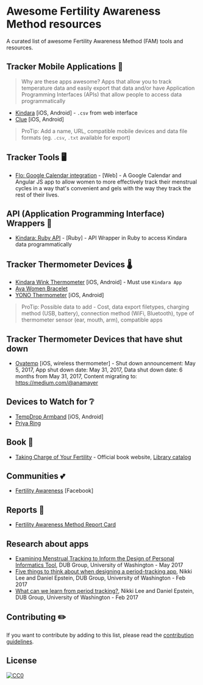 # Awesome Fertility Awareness Method resources

A curated list of awesome Fertility Awareness Method (FAM) tools and resources.

## Tracker Mobile Applications 📱

> Why are these apps awesome? Apps that allow you to track temperature data and easily export that data and/or have Application Programming Interfaces (APIs) that allow people to access data programmatically

* [Kindara](https://app.kindara.com/#export) [iOS, Android] - `.csv` from web interface
* [Clue](https://www.helloclue.com/) [iOS, Android]

> ProTip: Add a name, URL, compatible mobile devices and data file formats (eg. `.csv`, `.txt` available for export)

## Tracker Tools 🖥
* [Flo: Google Calendar integration](https://github.com/SaraChicaD/flo) - [Web] - A Google Calendar and Angular JS app to allow women to more effectively track their menstrual cycles in a way that's convenient and gels with the way they track the rest of their lives.

## API (Application Programming Interface) Wrappers 🤖
* [Kindara: Ruby API](https://github.com/machikoyasuda/kindara-client-gem) - [Ruby] - API Wrapper in Ruby to access Kindara data programmatically

## Tracker Thermometer Devices 🌡

* [Kindara Wink Thermometer](https://kindara.com/wink#prevention) [iOS, Android] - Must use `Kindara App`
* [Ava Women Bracelet](http://www.avawomen.com/)
* [YONO Thermometer](https://www.yonolabs.com/product/yono/) [iOS, Android]

> ProTip: Possible data to add - Cost, data export filetypes, charging method (USB, battery), connection method (WiFi, Bluetooth), type of thermometer sensor (ear, mouth, arm), compatible apps

## Tracker Thermometer Devices that have shut down

* [Ovatemp](http://mailchi.mp/ovatemp/important-announcement-from-ovatemp?e=63fba651c7) [iOS, wireless thermometer] - Shut down announcement: May 5, 2017, App shut down date: May 31, 2017, Data shut down date: 6 months from May 31, 2017, Content migrating to: https://medium.com/@anamayer 

## Devices to Watch for ❔
* [TempDrop Armband](http://tempdrop.xyz/pages/apps) [iOS, Android]
* [Priya Ring](http://priyaring.com/)

## Book 📖
* [Taking Charge of Your Fertility](http://www.tcoyf.com/taking-charge-of-your-fertility/) - Official book website, [Library catalog](http://www.worldcat.org/title/taking-charge-of-your-fertility-the-definitive-guide-to-natural-birth-control-pregnancy-achievement-and-reproductive-health/oclc/51108023)

## Communities 💕
* [Fertility Awareness](https://www.facebook.com/groups/fertilityawaress/) [Facebook]

## Reports 💯
* [Fertility Awareness Method Report Card](http://blog.kindara.com/2014-fertility-awareness-method-report-card-by-kindara)

## Research about apps
* [Examining Menstrual Tracking
to Inform the Design of Personal Informatics Tool](http://www.depstein.net/pubs/depstein_chi17.pdf), DUB Group, University of Washington - May 2017
* [Five things to think about when designing a period-tracking app](https://medium.com/hci-design-at-uw/five-things-to-think-about-when-designing-a-period-tracking-app-9a79ac7cf446), Nikki Lee and Daniel Epstein, DUB Group, University of Washington - Feb 2017
* [What can we learn from period tracking?](https://medium.com/hci-design-at-uw/what-can-we-learn-from-period-tracking-23d98e544255), Nikki Lee and Daniel Epstein, DUB Group, University of Washington - Feb 2017

## Contributing ✏️

If you want to contribute by adding to this list, please read the [contribution guidelines](CONTRIBUTING.md).

## License
[![CC0](http://i.creativecommons.org/p/zero/1.0/88x31.png)](http://creativecommons.org/publicdomain/zero/1.0/)

